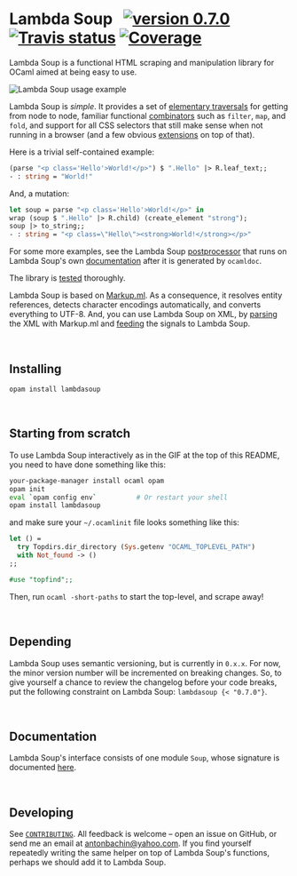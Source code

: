 # Lambda Soup &nbsp; [![version 0.7.0][version]][releases] [![Travis status][travis-img]][travis] [![Coverage][coveralls-img]][coveralls]

[version]:     https://img.shields.io/badge/version-0.7.0-blue.svg
[travis]:      https://travis-ci.org/aantron/lambdasoup/branches
[travis-img]:  https://img.shields.io/travis/aantron/lambdasoup/master.svg
[coveralls]:     https://coveralls.io/github/aantron/lambdasoup?branch=master
[coveralls-img]: https://img.shields.io/coveralls/aantron/lambdasoup/master.svg

Lambda Soup is a functional HTML scraping and manipulation library for OCaml
aimed at being easy to use.

![Lambda Soup usage example][sample]

[sample]: https://raw.githubusercontent.com/aantron/lambdasoup/master/docs/sample.gif

Lambda Soup is *simple*. It provides a set of
[elementary traversals][traversals] for getting from node to node, familiar
functional [combinators][combinators] such as `filter`, `map`, and `fold`, and
support for all CSS selectors that still make sense when not running in a
browser (and a few obvious [extensions][extracss] on top of that).

Here is a trivial self-contained example:

```ocaml
(parse "<p class='Hello'>World!</p>") $ ".Hello" |> R.leaf_text;;
- : string = "World!"
```

And, a mutation:

```ocaml
let soup = parse "<p class='Hello'>World!</p>" in
wrap (soup $ ".Hello" |> R.child) (create_element "strong");
soup |> to_string;;
- : string = "<p class=\"Hello\"><strong>World!</strong></p>"
```

For some more examples, see the Lambda Soup [postprocessor][postprocess] that
runs on Lambda Soup's own [documentation][docs] after it is generated by
`ocamldoc`.

The library is [tested][tests] thoroughly.

Lambda Soup is based on [Markup.ml][markupml]. As a consequence, it resolves
entity references, detects character encodings automatically, and converts
everything to UTF-8. And, you can use Lambda Soup on XML, by
[parsing][parse_xml] the XML with Markup.ml and [feeding][from_signals] the
signals to Lambda Soup.

[parse_xml]:    http://aantron.github.io/markup.ml/#VALparse_xml
[from_signals]: http://aantron.github.io/lambdasoup/#2_Parsingsignals

<br/>

## Installing

    opam install lambdasoup

[contributing-install]: https://github.com/aantron/lambdasoup/blob/master/docs/CONTRIBUTING.md#developing

<br/>

## Starting from scratch

To use Lambda Soup interactively as in the GIF at the top of this README, you
need to have done something like this:

```sh
your-package-manager install ocaml opam
opam init
eval `opam config env`          # Or restart your shell
opam install lambdasoup
```

and make sure your `~/.ocamlinit` file looks something like this:

```ocaml
let () =
  try Topdirs.dir_directory (Sys.getenv "OCAML_TOPLEVEL_PATH")
  with Not_found -> ()
;;

#use "topfind";;
```

Then, run `ocaml -short-paths` to start the top-level, and scrape away!

<br/>

## Depending

Lambda Soup uses semantic versioning, but is currently in `0.x.x`. For now, the
minor version number will be incremented on breaking changes. So, to give
yourself a chance to review the changelog before your code breaks, put the
following constraint on Lambda Soup: `lambdasoup {< "0.7.0"}`.

<br/>

## Documentation

Lambda Soup's interface consists of one module `Soup`, whose signature is
documented [here][docs].

<br/>

## Developing

See [`CONTRIBUTING`][contributing]. All feedback is welcome – open an issue on
GitHub, or send me an email at [antonbachin@yahoo.com][email]. If you find
yourself repeatedly writing the same helper on top of Lambda Soup's functions,
perhaps we should add it to Lambda Soup.

[docs]:         http://aantron.github.io/lambdasoup
[postprocess]:  https://github.com/aantron/lambdasoup/blob/master/docs/postprocess.ml
[tests]:        https://github.com/aantron/lambdasoup/blob/master/test/test.ml
[contributing]: https://github.com/aantron/lambdasoup/blob/master/docs/CONTRIBUTING.md
[email]:        mailto:antonbachin@yahoo.com
[releases]:     https://github.com/aantron/lambdasoup/releases
[extracss]:     http://aantron.github.io/lambdasoup#VALselect
[traversals]:   http://aantron.github.io/lambdasoup#2_Elementarytraversals
[combinators]:  http://aantron.github.io/lambdasoup#2_Combinators
[markupml]:     https://github.com/aantron/markup.ml
